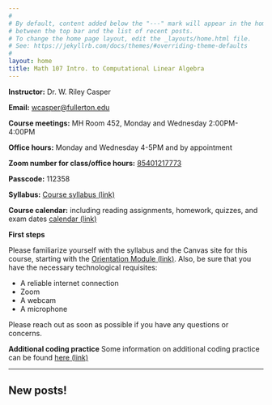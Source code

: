 ```yaml
---
#
# By default, content added below the "---" mark will appear in the home page
# between the top bar and the list of recent posts.
# To change the home page layout, edit the _layouts/home.html file.
# See: https://jekyllrb.com/docs/themes/#overriding-theme-defaults
#
layout: home
title: Math 107 Intro. to Computational Linear Algebra
---
```



**Instructor:** Dr. W. Riley Casper

**Email:** wcasper@fullerton.edu

**Course meetings:** MH Room 452, Monday and Wednesday 2:00PM-4:00PM

**Office hours:** Monday and Wednesday 4-5PM and by appointment

**Zoom number for class/office hours:** <a target="_parent" href="https://fullerton.zoom.us/j/85401217773?pwd=TFdpNTZnVUREV0dVbEx5dWJOMDVQQT09">85401217773</a>

**Passcode:** 112358

**Syllabus:** <a target="_parent" href="extras/syllabus.html">Course syllabus (link)</a>

**Course calendar:**
including reading assignments, homework, quizzes, and exam dates [calendar (link)](extras/calendar)

**First steps**

Please familiarize yourself with the syllabus and the Canvas site for this course, starting with the <a target="_parent" href="https://csufullerton.instructure.com/courses/3252440/modules/7883087">Orientation Module (link)</a>.  Also, be sure that you have the necessary technological requisites:
* A reliable internet connection
* Zoom
* A webcam
* A microphone

Please reach out as soon as possible if you have any questions or concerns.

**Additional coding practice**
Some information on additional coding practice can be found <a target="_parent" href="extras/coding-practice.html">here (link)</a>

***

## New posts!

